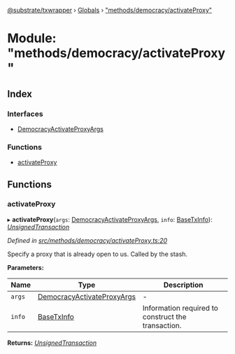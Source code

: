 [@substrate/txwrapper](../README.md) › [Globals](../globals.md) › ["methods/democracy/activateProxy"](_methods_democracy_activateproxy_.md)

# Module: "methods/democracy/activateProxy"

## Index

### Interfaces

* [DemocracyActivateProxyArgs](../interfaces/_methods_democracy_activateproxy_.democracyactivateproxyargs.md)

### Functions

* [activateProxy](_methods_democracy_activateproxy_.md#activateproxy)

## Functions

###  activateProxy

▸ **activateProxy**(`args`: [DemocracyActivateProxyArgs](../interfaces/_methods_democracy_activateproxy_.democracyactivateproxyargs.md), `info`: [BaseTxInfo](../interfaces/_util_types_.basetxinfo.md)): *[UnsignedTransaction](../interfaces/_util_types_.unsignedtransaction.md)*

*Defined in [src/methods/democracy/activateProxy.ts:20](https://github.com/paritytech/txwrapper/blob/fa00a43/src/methods/democracy/activateProxy.ts#L20)*

Specify a proxy that is already open to us. Called by the stash.

**Parameters:**

Name | Type | Description |
------ | ------ | ------ |
`args` | [DemocracyActivateProxyArgs](../interfaces/_methods_democracy_activateproxy_.democracyactivateproxyargs.md) | - |
`info` | [BaseTxInfo](../interfaces/_util_types_.basetxinfo.md) | Information required to construct the transaction.  |

**Returns:** *[UnsignedTransaction](../interfaces/_util_types_.unsignedtransaction.md)*
